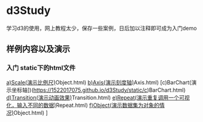 # d3Study
学习d3的使用，网上教程太少，保存一些案例，日后加以注释即可成为入门demo


## 样例内容以及演示
### 入门 static下的html文件
[a)Scale(演示比例尺)](https://1522017075.github.io/d3Study/static/f)Object.html)
[b)Axis(演示刻度轴)](https://1522017075.github.io/d3Study/static/b)Axis.html)
[c)BarChart(演示坐标轴])(https://1522017075.github.io/d3Study/static/c)BarChart.html)
[d)Transition(演示动画效果)](https://1522017075.github.io/d3Study/static/d)Transition.html)
[e)Repeat(演示重复调用一个可视化，输入不同的数据)](https://1522017075.github.io/d3Study/static/e)Repeat.html)
[f)Object(演示数据集为对象的情况)](https://1522017075.github.io/d3Study/static/f)Object.html)
]


